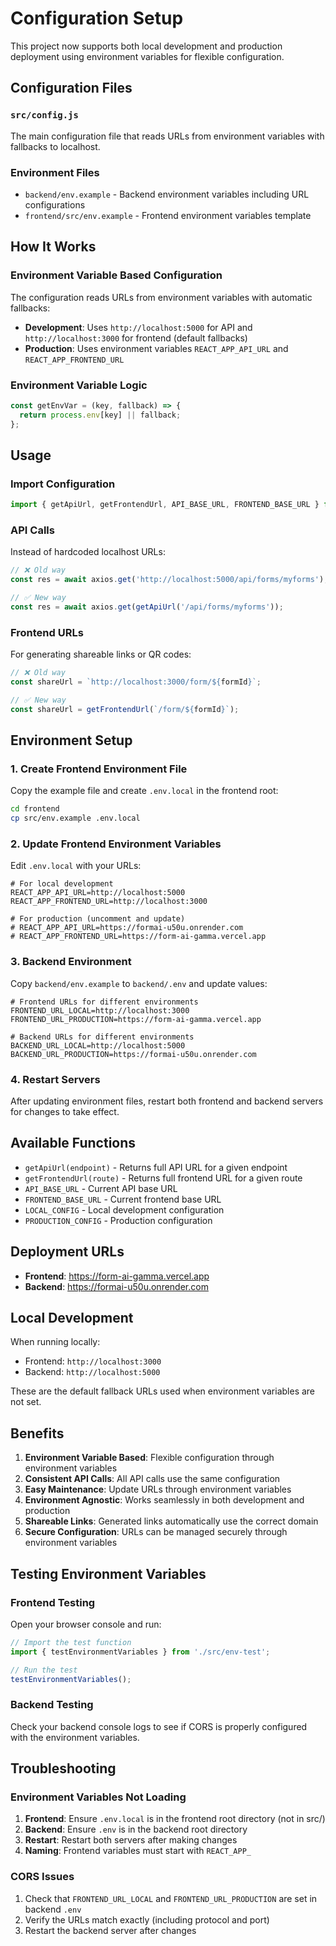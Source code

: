 # Configuration Setup

This project now supports both local development and production deployment using environment variables for flexible configuration.

## Configuration Files

### `src/config.js`
The main configuration file that reads URLs from environment variables with fallbacks to localhost.

### Environment Files
- `backend/env.example` - Backend environment variables including URL configurations
- `frontend/src/env.example` - Frontend environment variables template

## How It Works

### Environment Variable Based Configuration
The configuration reads URLs from environment variables with automatic fallbacks:

- **Development**: Uses `http://localhost:5000` for API and `http://localhost:3000` for frontend (default fallbacks)
- **Production**: Uses environment variables `REACT_APP_API_URL` and `REACT_APP_FRONTEND_URL`

### Environment Variable Logic
```javascript
const getEnvVar = (key, fallback) => {
  return process.env[key] || fallback;
};
```

## Usage

### Import Configuration
```javascript
import { getApiUrl, getFrontendUrl, API_BASE_URL, FRONTEND_BASE_URL } from '../config';
```

### API Calls
Instead of hardcoded localhost URLs:
```javascript
// ❌ Old way
const res = await axios.get('http://localhost:5000/api/forms/myforms');

// ✅ New way
const res = await axios.get(getApiUrl('/api/forms/myforms'));
```

### Frontend URLs
For generating shareable links or QR codes:
```javascript
// ❌ Old way
const shareUrl = `http://localhost:3000/form/${formId}`;

// ✅ New way
const shareUrl = getFrontendUrl(`/form/${formId}`);
```

## Environment Setup

### 1. Create Frontend Environment File
Copy the example file and create `.env.local` in the frontend root:
```bash
cd frontend
cp src/env.example .env.local
```

### 2. Update Frontend Environment Variables
Edit `.env.local` with your URLs:
```env
# For local development
REACT_APP_API_URL=http://localhost:5000
REACT_APP_FRONTEND_URL=http://localhost:3000

# For production (uncomment and update)
# REACT_APP_API_URL=https://formai-u50u.onrender.com
# REACT_APP_FRONTEND_URL=https://form-ai-gamma.vercel.app
```

### 3. Backend Environment
Copy `backend/env.example` to `backend/.env` and update values:
```env
# Frontend URLs for different environments
FRONTEND_URL_LOCAL=http://localhost:3000
FRONTEND_URL_PRODUCTION=https://form-ai-gamma.vercel.app

# Backend URLs for different environments  
BACKEND_URL_LOCAL=http://localhost:5000
BACKEND_URL_PRODUCTION=https://formai-u50u.onrender.com
```

### 4. Restart Servers
After updating environment files, restart both frontend and backend servers for changes to take effect.

## Available Functions

- `getApiUrl(endpoint)` - Returns full API URL for a given endpoint
- `getFrontendUrl(route)` - Returns full frontend URL for a given route
- `API_BASE_URL` - Current API base URL
- `FRONTEND_BASE_URL` - Current frontend base URL
- `LOCAL_CONFIG` - Local development configuration
- `PRODUCTION_CONFIG` - Production configuration

## Deployment URLs

- **Frontend**: https://form-ai-gamma.vercel.app
- **Backend**: https://formai-u50u.onrender.com

## Local Development

When running locally:
- Frontend: `http://localhost:3000`
- Backend: `http://localhost:5000`

These are the default fallback URLs used when environment variables are not set.

## Benefits

1. **Environment Variable Based**: Flexible configuration through environment variables
2. **Consistent API Calls**: All API calls use the same configuration
3. **Easy Maintenance**: Update URLs through environment variables
4. **Environment Agnostic**: Works seamlessly in both development and production
5. **Shareable Links**: Generated links automatically use the correct domain
6. **Secure Configuration**: URLs can be managed securely through environment variables

## Testing Environment Variables

### Frontend Testing
Open your browser console and run:
```javascript
// Import the test function
import { testEnvironmentVariables } from './src/env-test';

// Run the test
testEnvironmentVariables();
```

### Backend Testing
Check your backend console logs to see if CORS is properly configured with the environment variables.

## Troubleshooting

### Environment Variables Not Loading
1. **Frontend**: Ensure `.env.local` is in the frontend root directory (not in src/)
2. **Backend**: Ensure `.env` is in the backend root directory
3. **Restart**: Restart both servers after making changes
4. **Naming**: Frontend variables must start with `REACT_APP_`

### CORS Issues
1. Check that `FRONTEND_URL_LOCAL` and `FRONTEND_URL_PRODUCTION` are set in backend `.env`
2. Verify the URLs match exactly (including protocol and port)
3. Restart the backend server after changes
